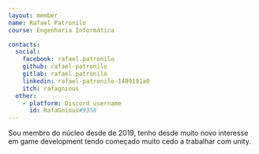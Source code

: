 ```yaml
---
layout: member
name: Rafael Patronilo
course: Engenharia Informática

contacts:
  social:
    facebook: rafael.patronilo
    github: rafael-patronilo
    gitlab: rafael.patronilo
    linkedin: rafael-patronilo-1409191a0
    itch: rafagnious
  other:
    - platform: Discord username
      id: RafaGnious#9358
---
```

Sou membro do núcleo desde de 2019, tenho desde muito novo interesse em game 
development tendo começado muito cedo a trabalhar com unity. 